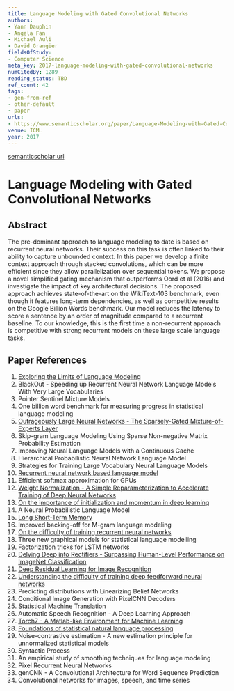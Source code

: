 ```yaml
---
title: Language Modeling with Gated Convolutional Networks
authors:
- Yann Dauphin
- Angela Fan
- Michael Auli
- David Grangier
fieldsOfStudy:
- Computer Science
meta_key: 2017-language-modeling-with-gated-convolutional-networks
numCitedBy: 1289
reading_status: TBD
ref_count: 42
tags:
- gen-from-ref
- other-default
- paper
urls:
- https://www.semanticscholar.org/paper/Language-Modeling-with-Gated-Convolutional-Networks-Dauphin-Fan/88caa4a0253a8b0076176745ebc072864eab66e1?sort=total-citations
venue: ICML
year: 2017
---
```


[semanticscholar url](https://www.semanticscholar.org/paper/Language-Modeling-with-Gated-Convolutional-Networks-Dauphin-Fan/88caa4a0253a8b0076176745ebc072864eab66e1?sort=total-citations)

# Language Modeling with Gated Convolutional Networks

## Abstract

The pre-dominant approach to language modeling to date is based on recurrent neural networks. Their success on this task is often linked to their ability to capture unbounded context. In this paper we develop a finite context approach through stacked convolutions, which can be more efficient since they allow parallelization over sequential tokens. We propose a novel simplified gating mechanism that outperforms Oord et al (2016) and investigate the impact of key architectural decisions. The proposed approach achieves state-of-the-art on the WikiText-103 benchmark, even though it features long-term dependencies, as well as competitive results on the Google Billion Words benchmark. Our model reduces the latency to score a sentence by an order of magnitude compared to a recurrent baseline. To our knowledge, this is the first time a non-recurrent approach is competitive with strong recurrent models on these large scale language tasks.

## Paper References

1. [Exploring the Limits of Language Modeling](2016-exploring-the-limits-of-language-modeling)
2. BlackOut - Speeding up Recurrent Neural Network Language Models With Very Large Vocabularies
3. Pointer Sentinel Mixture Models
4. One billion word benchmark for measuring progress in statistical language modeling
5. [Outrageously Large Neural Networks - The Sparsely-Gated Mixture-of-Experts Layer](2017-outrageously-large-neural-networks-the-sparsely-gated-mixture-of-experts-layer)
6. Skip-gram Language Modeling Using Sparse Non-negative Matrix Probability Estimation
7. Improving Neural Language Models with a Continuous Cache
8. Hierarchical Probabilistic Neural Network Language Model
9. Strategies for Training Large Vocabulary Neural Language Models
10. [Recurrent neural network based language model](2010-recurrent-neural-network-based-language-model)
11. Efficient softmax approximation for GPUs
12. [Weight Normalization - A Simple Reparameterization to Accelerate Training of Deep Neural Networks](2016-weight-normalization-a-simple-reparameterization-to-accelerate-training-of-deep-neural-networks)
13. [On the importance of initialization and momentum in deep learning](2013-on-the-importance-of-initialization-and-momentum-in-deep-learning)
14. A Neural Probabilistic Language Model
15. [Long Short-Term Memory](1997-long-short-term-memory)
16. Improved backing-off for M-gram language modeling
17. [On the difficulty of training recurrent neural networks](2013-on-the-difficulty-of-training-recurrent-neural-networks)
18. Three new graphical models for statistical language modelling
19. Factorization tricks for LSTM networks
20. [Delving Deep into Rectifiers - Surpassing Human-Level Performance on ImageNet Classification](2015-delving-deep-into-rectifiers-surpassing-human-level-performance-on-imagenet-classification)
21. [Deep Residual Learning for Image Recognition](2015-resnet.md)
22. [Understanding the difficulty of training deep feedforward neural networks](2010-understanding-the-difficulty-of-training-deep-feedforward-neural-networks)
23. Predicting distributions with Linearizing Belief Networks
24. Conditional Image Generation with PixelCNN Decoders
25. Statistical Machine Translation
26. Automatic Speech Recognition - A Deep Learning Approach
27. [Torch7 - A Matlab-like Environment for Machine Learning](2011-torch7-a-matlab-like-environment-for-machine-learning)
28. [Foundations of statistical natural language processing](2002-foundations-of-statistical-natural-language-processing)
29. Noise-contrastive estimation - A new estimation principle for unnormalized statistical models
30. Syntactic Process
31. An empirical study of smoothing techniques for language modeling
32. Pixel Recurrent Neural Networks
33. genCNN - A Convolutional Architecture for Word Sequence Prediction
34. Convolutional networks for images, speech, and time series
